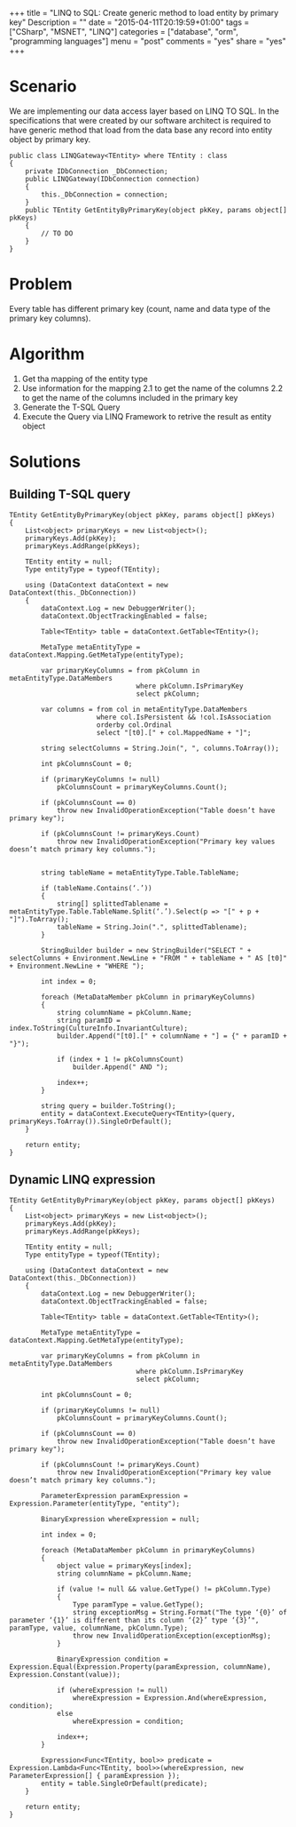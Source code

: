 +++
title = "LINQ to SQL: Create generic method to load entity by primary key"
Description = ""
date = "2015-04-11T20:19:59+01:00"
tags = ["CSharp", "MSNET", "LINQ"]
categories = ["database", "orm", "programming languages"]
menu = "post"
comments = "yes"
share = "yes"
+++

# Scenario

We are implementing our data access layer based on LINQ TO SQL. In the specifications that were created by our software architect is required to have generic method that load from the data base any record into entity object by primary key.

```
public class LINQGateway<TEntity> where TEntity : class
{
    private IDbConnection _DbConnection;
    public LINQGateway(IDbConnection connection)
    {
        this._DbConnection = connection;
    }
    public TEntity GetEntityByPrimaryKey(object pkKey, params object[] pkKeys)
    {
        // TO DO
    }
}
```

# Problem

Every table has different primary key (count, name and data type of the primary key columns).

# Algorithm

1. Get tha mapping of the entity type
2. Use information for the mapping
  2.1 to get the name of the columns
  2.2 to get the name of the columns included in the primary key
3. Generate the T-SQL Query
4. Execute the Query via LINQ Framework to retrive the result as entity object

# Solutions

## Building T-SQL query

```
TEntity GetEntityByPrimaryKey(object pkKey, params object[] pkKeys)
{
    List<object> primaryKeys = new List<object>();
    primaryKeys.Add(pkKey);
    primaryKeys.AddRange(pkKeys);

    TEntity entity = null;
    Type entityType = typeof(TEntity);

    using (DataContext dataContext = new DataContext(this._DbConnection))
    {
        dataContext.Log = new DebuggerWriter();
        dataContext.ObjectTrackingEnabled = false;

        Table<TEntity> table = dataContext.GetTable<TEntity>();

        MetaType metaEntityType = dataContext.Mapping.GetMetaType(entityType);

        var primaryKeyColumns = from pkColumn in metaEntityType.DataMembers
                                where pkColumn.IsPrimaryKey
                                select pkColumn;

        var columns = from col in metaEntityType.DataMembers
                      where col.IsPersistent && !col.IsAssociation
                      orderby col.Ordinal
                      select "[t0].[" + col.MappedName + "]";

        string selectColumns = String.Join(", ", columns.ToArray());

        int pkColumnsCount = 0;

        if (primaryKeyColumns != null)
            pkColumnsCount = primaryKeyColumns.Count();

        if (pkColumnsCount == 0)
            throw new InvalidOperationException("Table doesn’t have primary key");

        if (pkColumnsCount != primaryKeys.Count)
            throw new InvalidOperationException("Primary key values doesn’t match primary key columns.");


        string tableName = metaEntityType.Table.TableName;

        if (tableName.Contains(‘.’))
        {
            string[] splittedTablename = metaEntityType.Table.TableName.Split(‘.’).Select(p => "[" + p + "]").ToArray();
            tableName = String.Join(".", splittedTablename);
        }

        StringBuilder builder = new StringBuilder("SELECT " + selectColumns + Environment.NewLine + "FROM " + tableName + " AS [t0]" + Environment.NewLine + "WHERE ");

        int index = 0;

        foreach (MetaDataMember pkColumn in primaryKeyColumns)
        {
            string columnName = pkColumn.Name;
            string paramID = index.ToString(CultureInfo.InvariantCulture);
            builder.Append("[t0].[" + columnName + "] = {" + paramID + "}");

            if (index + 1 != pkColumnsCount)
                builder.Append(" AND ");

            index++;
        }

        string query = builder.ToString();
        entity = dataContext.ExecuteQuery<TEntity>(query, primaryKeys.ToArray()).SingleOrDefault();
    }

    return entity;
}
```

## Dynamic LINQ expression

```
TEntity GetEntityByPrimaryKey(object pkKey, params object[] pkKeys)
{
    List<object> primaryKeys = new List<object>();
    primaryKeys.Add(pkKey);
    primaryKeys.AddRange(pkKeys);
 
    TEntity entity = null;
    Type entityType = typeof(TEntity);
 
    using (DataContext dataContext = new DataContext(this._DbConnection))
    {
        dataContext.Log = new DebuggerWriter();
        dataContext.ObjectTrackingEnabled = false;
 
        Table<TEntity> table = dataContext.GetTable<TEntity>();
 
        MetaType metaEntityType = dataContext.Mapping.GetMetaType(entityType);
 
        var primaryKeyColumns = from pkColumn in metaEntityType.DataMembers
                                where pkColumn.IsPrimaryKey
                                select pkColumn;
 
        int pkColumnsCount = 0;
 
        if (primaryKeyColumns != null)
            pkColumnsCount = primaryKeyColumns.Count();
 
        if (pkColumnsCount == 0)
            throw new InvalidOperationException("Table doesn’t have primary key");
 
        if (pkColumnsCount != primaryKeys.Count)
            throw new InvalidOperationException("Primary key value doesn’t match primary key columns.");
 
        ParameterExpression paramExpression = Expression.Parameter(entityType, "entity");
 
        BinaryExpression whereExpression = null;
 
        int index = 0;
 
        foreach (MetaDataMember pkColumn in primaryKeyColumns)
        {
            object value = primaryKeys[index];
            string columnName = pkColumn.Name;
 
            if (value != null && value.GetType() != pkColumn.Type)
            {
                Type paramType = value.GetType();
                string exceptionMsg = String.Format("The type ‘{0}’ of parameter ‘{1}’ is different than its column ‘{2}’ type ‘{3}’", paramType, value, columnName, pkColumn.Type);
                throw new InvalidOperationException(exceptionMsg);
            }
 
            BinaryExpression condition = Expression.Equal(Expression.Property(paramExpression, columnName), Expression.Constant(value));
 
            if (whereExpression != null)
                whereExpression = Expression.And(whereExpression, condition);
            else
                whereExpression = condition;
 
            index++;
        }
 
        Expression<Func<TEntity, bool>> predicate = Expression.Lambda<Func<TEntity, bool>>(whereExpression, new ParameterExpression[] { paramExpression });
        entity = table.SingleOrDefault(predicate);
    }
 
    return entity;
}
```

